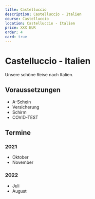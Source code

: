 ```yaml
---
title: Castelluccio
description: Castelluccio - Italien
course: Castelluccio
location: Castelluccio - Italien
price: XXX EUR
order: 4
card: true
---
```


# Castelluccio - Italien

Unsere schöne Reise nach Italien.

## Voraussetzungen

* A-Schein
* Versicherung
* Schirm
* COVID-TEST

## Termine

### 2021

* Oktober
* November

### 2022

* Juli 
* August

